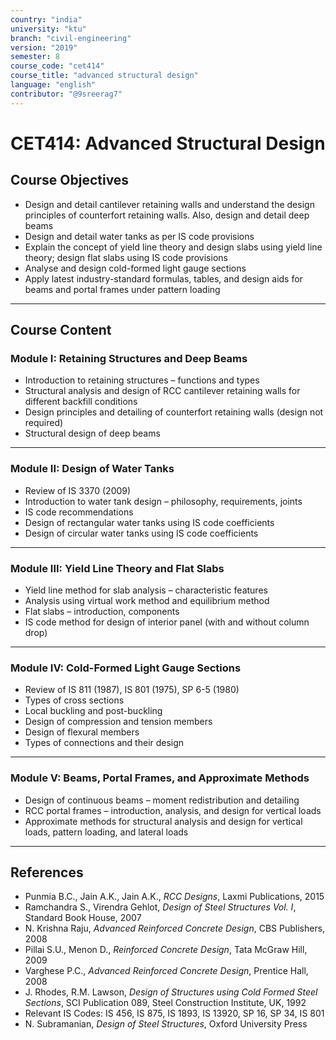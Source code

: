 ```yaml
---
country: "india"
university: "ktu"
branch: "civil-engineering"
version: "2019"
semester: 8
course_code: "cet414"
course_title: "advanced structural design"
language: "english"
contributor: "@9sreerag7"
---
```


# CET414: Advanced Structural Design

## Course Objectives

- Design and detail cantilever retaining walls and understand the design principles of counterfort retaining walls. Also, design and detail deep beams  
- Design and detail water tanks as per IS code provisions  
- Explain the concept of yield line theory and design slabs using yield line theory; design flat slabs using IS code provisions  
- Analyse and design cold-formed light gauge sections  
- Apply latest industry-standard formulas, tables, and design aids for beams and portal frames under pattern loading  

---

## Course Content

### Module I: Retaining Structures and Deep Beams

- Introduction to retaining structures – functions and types  
- Structural analysis and design of RCC cantilever retaining walls for different backfill conditions  
- Design principles and detailing of counterfort retaining walls (design not required)  
- Structural design of deep beams  

---

### Module II: Design of Water Tanks

- Review of IS 3370 (2009)  
- Introduction to water tank design – philosophy, requirements, joints  
- IS code recommendations  
- Design of rectangular water tanks using IS code coefficients  
- Design of circular water tanks using IS code coefficients  

---

### Module III: Yield Line Theory and Flat Slabs

- Yield line method for slab analysis – characteristic features  
- Analysis using virtual work method and equilibrium method  
- Flat slabs – introduction, components  
- IS code method for design of interior panel (with and without column drop)  

---

### Module IV: Cold-Formed Light Gauge Sections

- Review of IS 811 (1987), IS 801 (1975), SP 6-5 (1980)  
- Types of cross sections  
- Local buckling and post-buckling  
- Design of compression and tension members  
- Design of flexural members  
- Types of connections and their design  

---

### Module V: Beams, Portal Frames, and Approximate Methods

- Design of continuous beams – moment redistribution and detailing  
- RCC portal frames – introduction, analysis, and design for vertical loads  
- Approximate methods for structural analysis and design for vertical loads, pattern loading, and lateral loads  

---

## References

- Punmia B.C., Jain A.K., Jain A.K., *RCC Designs*, Laxmi Publications, 2015  
- Ramchandra S., Virendra Gehlot, *Design of Steel Structures Vol. I*, Standard Book House, 2007  
- N. Krishna Raju, *Advanced Reinforced Concrete Design*, CBS Publishers, 2008  
- Pillai S.U., Menon D., *Reinforced Concrete Design*, Tata McGraw Hill, 2009  
- Varghese P.C., *Advanced Reinforced Concrete Design*, Prentice Hall, 2008  
- J. Rhodes, R.M. Lawson, *Design of Structures using Cold Formed Steel Sections*, SCI Publication 089, Steel Construction Institute, UK, 1992  
- Relevant IS Codes: IS 456, IS 875, IS 1893, IS 13920, SP 16, SP 34, IS 801  
- N. Subramanian, *Design of Steel Structures*, Oxford University Press  
